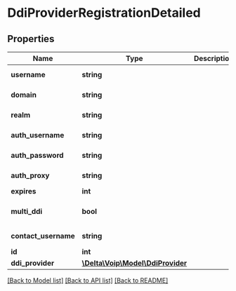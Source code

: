 # DdiProviderRegistrationDetailed

## Properties
Name | Type | Description | Notes
------------ | ------------- | ------------- | -------------
**username** | **string** |  | [default to '']
**domain** | **string** |  | [default to '']
**realm** | **string** |  | [default to '']
**auth_username** | **string** |  | [default to '']
**auth_password** | **string** |  | [default to '']
**auth_proxy** | **string** |  | [default to '']
**expires** | **int** |  | 
**multi_ddi** | **bool** |  | [optional] [default to false]
**contact_username** | **string** |  | [default to '']
**id** | **int** |  | [optional] 
**ddi_provider** | [**\Delta\Voip\Model\DdiProvider**](DdiProvider.md) |  | 

[[Back to Model list]](../README.md#documentation-for-models) [[Back to API list]](../README.md#documentation-for-api-endpoints) [[Back to README]](../README.md)


